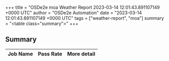 +++
title = "OSDe2e moa Weather Report 2023-03-14 12:01:43.891107149 +0000 UTC"
author = "OSDe2e Automation"
date = "2023-03-14 12:01:43.891107149 +0000 UTC"
tags = ["weather-report", "moa"]
summary = "<table class=\"summary\"></table>"
+++
## Summary

| Job Name | Pass Rate | More detail |
|----------|-----------|-------------|





